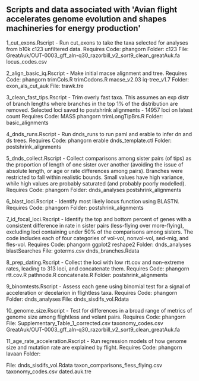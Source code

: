 ## Scripts and data associated with 'Avian flight accelerates genome evolution and shapes machineries for energy production'

1_cut_exons.Rscript - Run cut_exons to take the taxa selected for analyses from b10k c123 unfiltered data.
Requires
Code:
phangorn
Folder:
c123
File:
GreatAuk/OUT-0003_gff_aln-q30_razorbill_v2_sort9_clean_greatAuk.fa
locus_codes.csv

2_align_basic_iq.Rscript - Make initial macse alignment and tree.
Requires
Code:
phangorn
trimCols.R
trimCodons.R
macse_v2.03
iq-tree_v1.7
Folder:
exon_als_cut_auk
File:
trawk.tre

3_clean_fast_tips.Rscript - Trim overly fast taxa. This assumes an exp distr of branch lengths where branches in the top 1% of the distribution are removed.
Selected loci saved to postshrink alignments - 14957 loci on latest count
Requires
Code:
MASS
phangorn
trimLongTipBrs.R
Folder:
basic_alignments

4_dnds_runs.Rscript - Run dnds_runs to run paml and erable to infer dn and ds trees.
Requires
Code:
phangorn
erable
dnds_template.ctl
Folder:
postshrink_alignments

5_dnds_collect.Rscript - Collect comparisons among sister pairs (of tips) as the proportion of length of one sister over another (avoiding the issue of absolute length, or age or rate differences among pairs). Branches were restricted to fall within realistic bounds. Small values have high variance, while high values are probably saturated (and probably poorly modelled).
Requires
Code:
phangorn
Folder:
dnds_analyses
postshrink_alignments

6_blast_loci.Rscript - Identify most likely locus function using BLASTN.
Requires
Code:
phangorn
Folder:
postshrink_alignments

7_id_focal_loci.Rscript - Identify the top and bottom percent of genes with a consistent difference in rate in sister pairs (less-flying over more-flying), excluding loci containing under 50% of the comparisons among sisters. The code includes each of four categories of vol-vol, nonvol-vol, sed-mig, and fles-vol.
Requires
Code:
phangorn
ggplot2
reshape2
Folder:
dnds_analyses
blastSearches
File:
goterms.csv
dnds_branches.Rdata

8_prep_dating.Rscript - Collect the loci with low rtt.cov and non-extreme rates, leading to 313 loci, and concatenate them.
Requires
Code:
phangorn
rtt.cov.R
pathnode.R
concatenate.R
Folder:
postshrink_alignments

9_binomtests.Rscript - Assess each gene using binomial test for a signal of acceleration or decelarion in flightless taxa.
Requires
Code:
phangorn
Folder:
dnds_analyses
File:
dnds_sisdifs_vol.Rdata

10_genome_size.Rscript - Test for differences in a broad range of metrics of genome size among flightless and volant pairs.
Requires
Code:
phangorn
File:
Supplementary_Table_1_corrected.csv
taxonomy_codes.csv
GreatAuk/OUT-0003_gff_aln-q30_razorbill_v2_sort9_clean_greatAuk.fa

11_age_rate_acceleration.Rscript - Run regression models of how genome size and mutation rate are explained by flight.
Requires
Code:
phangorn
lavaan
Folder:

File:
dnds_sisdifs_vol.Rdata
taxon_comparisons_fless_flying.csv
taxonomy_codes.csv
dated.auk.tre

